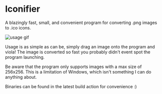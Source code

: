 # Iconifier

A blazingly fast, small, and convenient program for converting .png images to .ico icons. 

![usage gif](https://i.imgur.com/14BQekG.gif)

Usage is as simple as can be, simply drag an image onto the program and viola! The image is converted so fast you probably didn't event spot the program launching.

Be aware that the program only supports images with a max size of 256x256. This is a limitation of Windows, which isn't something I can do anything about.

Binaries can be found in the latest build action for convenience :)
